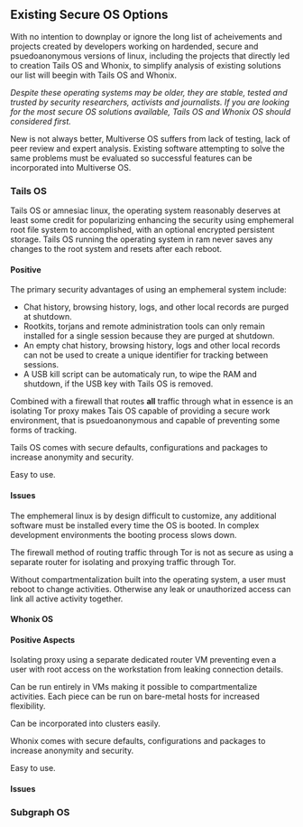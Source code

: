 ## Existing Secure OS Options
With no intention to downplay or ignore the long list of acheivements and projects created by developers working on hardended, secure and psuedoanonymous versions of linux, including the projects that directly led to creation Tails OS and Whonix, to simplify analysis of existing solutions our list will beegin with Tails OS and Whonix.

*Despite these operating systems may be older, they are stable, tested and trusted by security researchers, activists and journalists. If you are looking for the most secure OS solutions available, Tails OS and Whonix OS should considered first.*

New is not always better, Multiverse OS suffers from lack of testing, lack of peer review and expert analysis. Existing software attempting to solve the same problems must be evaluated so successful features can be incorporated into Multiverse OS.

### Tails OS

Tails OS or amnesiac linux, the operating system reasonably deserves at least some credit for popularizing enhancing the security using emphemeral root file system to accomplished, with an optional encrypted persistent storage. Tails OS running the operating system in ram never saves any changes to the root system and resets after each reboot.

#### Positive


The primary security advantages of using an emphemeral system include:
*  Chat history, browsing history, logs, and other local records are purged at shutdown.
*  Rootkits, torjans and remote administration tools can only remain installed for a single session because they are purged at shutdown.
*  An empty chat history, browsing history, logs and other local records can not be used to create a unique identifier for tracking between sessions.
*  A USB kill script can be automaticaly run, to wipe the RAM and shutdown, if the USB key with Tails OS is removed.

Combined with a firewall that routes **all** traffic through what in essence is an isolating Tor proxy makes Tais OS capable of providing a secure work environment, that is psuedoanonymous and capable of preventing some forms of tracking.

Tails OS comes with secure defaults, configurations and packages to increase anonymity and security.

Easy to use.

#### Issues

The emphemeral linux is by design difficult to customize, any additional software must be installed every time the OS is booted. In complex development environments the booting process slows down.

The firewall method of routing traffic through Tor is not as secure as using a separate router for isolating and proxying traffic through Tor.

Without compartmentalization built into the operating system, a user must reboot to change activities. Otherwise any leak or unauthorized access can link all active activity together.

#### Whonix OS

#### Positive Aspects

Isolating proxy using a separate dedicated router VM preventing even a user with root access on the workstation from leaking connection details. 

Can be run entirely in VMs making it possible to compartmentalize activities. Each piece can be run on bare-metal hosts for increased flexibility.

Can be incorporated into clusters easily.

Whonix comes with secure defaults, configurations and packages to increase anonymity and security.

Easy to use.

#### Issues

### Subgraph OS
